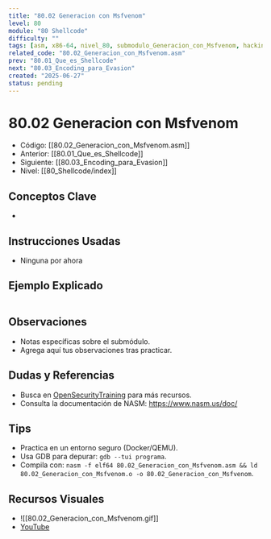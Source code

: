 ```yaml
---
title: "80.02 Generacion con Msfvenom"
level: 80
module: "80 Shellcode"
difficulty: ""
tags: [asm, x86-64, nivel_80, submodulo_Generacion_con_Msfvenom, hacking]
related_code: "80.02_Generacion_con_Msfvenom.asm"
prev: "80.01_Que_es_Shellcode"
next: "80.03_Encoding_para_Evasion"
created: "2025-06-27"
status: pending
---
```


# 80.02 Generacion con Msfvenom

- Código: [[80.02_Generacion_con_Msfvenom.asm]]  
- Anterior: [[80.01_Que_es_Shellcode]]  
- Siguiente: [[80.03_Encoding_para_Evasion]]  
- Nivel: [[80_Shellcode/index]]  

## Conceptos Clave
- 

## Instrucciones Usadas
- Ninguna por ahora

## Ejemplo Explicado
```asm

```

## Observaciones
- Notas específicas sobre el submódulo.
- Agrega aquí tus observaciones tras practicar.

## Dudas y Referencias
- Busca en [OpenSecurityTraining](https://opensecuritytraining.info/) para más recursos.
- Consulta la documentación de NASM: https://www.nasm.us/doc/

## Tips
- Practica en un entorno seguro (Docker/QEMU).
- Usa GDB para depurar: `gdb --tui programa`.
- Compila con: `nasm -f elf64 80.02_Generacion_con_Msfvenom.asm && ld 80.02_Generacion_con_Msfvenom.o -o 80.02_Generacion_con_Msfvenom`.

## Recursos Visuales
- ![[80.02_Generacion_con_Msfvenom.gif]]  
- [YouTube](https://youtube.com/placeholder)
